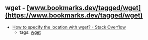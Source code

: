 wget - [www.bookmarks.dev/tagged/wget](https://www.bookmarks.dev/tagged/wget)
---
* [How to specify the location with wget? - Stack Overflow](http://stackoverflow.com/questions/1078524/how-to-specify-the-location-with-wget)
    * tags: [wget](../tags/wget.md)
